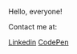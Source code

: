 Hello, everyone! 

Contact me at:

[Linkedin](https://www.linkedin.com/in/shawn-stover-se/)
[CodePen](https://codepen.io/Shawn_Stover)


